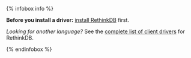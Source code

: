 {% infobox info %}
<p><strong>Before you install a driver:</strong> <a href="/docs/install/">install RethinkDB</a> first.</p>
<p><em>Looking for another language?</em> See the <a href="/docs/install-drivers/">complete list of client drivers</a> for RethinkDB.</p>
{% endinfobox %}
